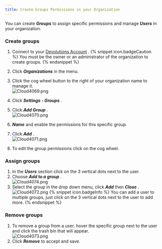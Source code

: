 ```yaml
---
title: Create Groups Permissions in your Organization
---
```

You can create ***Groups*** to assign specific permissions and manage ***Users*** in your organization.  

### Create groups 

1. Connect to your [Devolutions Account](https://portal.devolutions.com/) . 
{% snippet icon.badgeCaution %} 
You must be the owner or an administrator of the organization to create groups. 
{% endsnippet %}
 
2. Click ***Organizations*** in the menu. 
1. Click the cog wheel button to the right of your organization name to manage it.  
![Cloud4069.png](/img/en/cloud/Cloud4069.png) 
1. Click ***Settings - Groups*** . 
1. Click ***Add Group*** .  
![Cloud4070.png](/img/en/cloud/Cloud4070.png) 
1. ***Name*** and enable the permissions for this specific group. 
1. Click ***Add*** .  
![Cloud4071.png](/img/en/cloud/Cloud4071.png) 
1. To edit the group permissions click on the cog wheel.  

### Assign groups 

1. In the ***Users*** section click on the 3 vertical dots next to the user. 
1. Choose ***Add to a group*** .  
![Cloud4074.png](/img/en/cloud/Cloud4074.png) 
1. Select the group in the drop down menu, click ***Add*** then ***Close*** .  
![Cloud4072.png](/img/en/cloud/Cloud4072.png) 
{% snippet icon.badgeInfo %} 
You can add a user to multiple groups, just click on the 3 vertical dots next to the user to add more. 
{% endsnippet %}  
 
### Remove groups 

1. To remove a group from a user, hover the specific group next to the user and click the trash bin that will appear.  
![Cloud4073.png](/img/en/cloud/Cloud4073.png) 
1. Click ***Remove*** to accept and save. 

